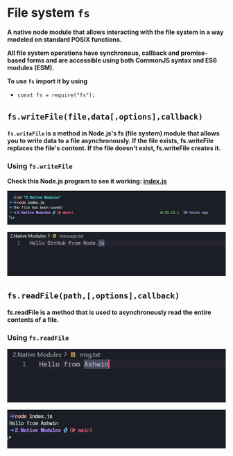 # File system `fs`

**A native node module that allows interacting with the file system in a way modeled on standard POSIX functions.**

**All file system operations have synchronous, callback and promise-based forms and are accessible using both CommonJS syntax and ES6 modules (ESM).**

**To use `fs` import it by using**
- `const fs = require("fs");` 

## `fs.writeFile(file,data[,options],callback)` 

**`fs.writeFile` is a method in Node.js's fs (file system) module that allows you to write data to a file asynchronously. If the file exists, fs.writeFile replaces the file's content. If the file doesn't exist, fs.writeFile creates it.** 

### Using `fs.writeFile`
**Check this Node.js program to see it working: [index.js](index.js)**

![Terminal](./pictures/fs.writeFile.png)

![File](./pictures/writeFile.png)

## `fs.readFile(path,[,options],callback)`

**fs.readFile is a method that is used to asynchronously read the entire contents of a file.**

### Using `fs.readFile`

![File](./pictures/readFile.png)

![Terminal](./pictures/fs.readFile.png)
